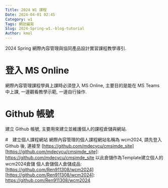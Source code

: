 ```yaml
---
Title: 2024 W1 課程
Date: 2024-04-01 02:45
Category: w1
Tags: 網誌編寫
Slug: 2024-Spring-w1.-blog-tutorial
Author: kmol
---
```


2024 Spring 網際內容管理與協同產品設計實習課程教學導引.

<!-- PELICAN_END_SUMMARY -->

# 登入 MS Online
網際內容管理課程學員上課時必須登入 MS Online, 主要目的是能在 MS Teams 中上課, 一邊觀看教學示範, 一邊自行操作.

# Github 帳號
建立 Github 帳號, 主要用來建立並維護個人的課程倉儲與網站.

#　建立個人課程網站
網際內容管理的個人課程網站名稱為 wcm2024, 請先登入 Github 後, 連接至 [https://github.com/mdecycu/cmsimde_site]
[https://github.com/mdecycu/cmsimde_site]: https://github.com/mdecycu/cmsimde_site 以此倉儲作為Template建立個人的wcm2024倉儲
個人倉儲個人倉儲成品: [https://github.com/Ren911308/wcm2024]
[https://github.com/Ren911308/wcm2024]: https://github.com/Ren911308/wcm2024